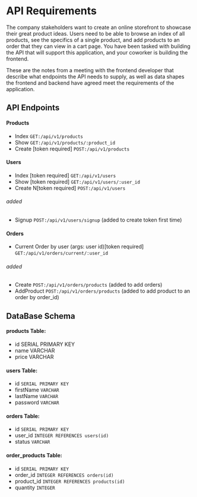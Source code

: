 # API Requirements

The company stakeholders want to create an online storefront to showcase their great product ideas. Users need to be able to browse an index of all products, see the specifics of a single product, and add products to an order that they can view in a cart page. You have been tasked with building the API that will support this application, and your coworker is building the frontend.

These are the notes from a meeting with the frontend developer that describe what endpoints the API needs to supply, as well as data shapes the frontend and backend have agreed meet the requirements of the application.

## API Endpoints

#### Products

-   Index `GET:/api/v1/products`
-   Show `GET:/api/v1/products/:product_id`
-   Create [token required] `POST:/api/v1/products`

#### Users

-   Index [token required] `GET:/api/v1/users`
-   Show [token required] `GET:/api/v1/users/:user_id`
-   Create N[token required] `POST:/api/v1/users`

###### added

-   Signup `POST:/api/v1/users/signup` (added to create token first time)

#### Orders

-   Current Order by user (args: user id)[token required]
    `GET:/api/v1/orders/current/:user_id`

###### added

-   Create `POST:/api/v1/orders/products` (added to add orders)
-   AddProduct `POST:/api/v1/orders/products` (added to add product to an order by order_id)

## DataBase Schema

#### products Table:

-   id SERIAL PRIMARY KEY
-   name VARCHAR
-   price VARCHAR

#### users Table:

-   id `SERIAL PRIMARY KEY`
-   firstName `VARCHAR`
-   lastName `VARCHAR`
-   password `VARCHAR`

#### orders Table:

-   id `SERIAL PRIMARY KEY`
-   user_id `INTEGER REFERENCES users(id)`
-   status `VARCHAR`

#### order_products Table:

-   id `SERIAL PRIMARY KEY`
-   order_id `INTEGER REFERENCES orders(id)`
-   product_id `INTEGER REFERENCES products(id)`
-   quantity `INTEGER`
